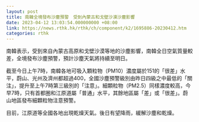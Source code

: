 ```yaml
---
layout: post
title: 南韓全境發布沙塵預警　受到內蒙古和戈壁沙漠沙塵影響
date: 2023-04-12 13:03:54.000000000 +08:00
link: https://news.rthk.hk/rthk/ch/component/k2/1695886-20230412.htm
categories: rthk
---
```


南韓表示，受到來自內蒙古高原和戈壁沙漠等地的沙塵影響，南韓全日空氣質量較差，全境發布沙塵預警，預計沙塵天氣將持續至明日。

截至今日上午7時，南韓各地可吸入顆粒物（PM10）濃度屬於151的「很差」水平，蔚山、光州及濟州都超過400，全國沙塵預警級別由昨日四級之中最低的「關注」，提升至上午7時第三級別的「注意」。細顆粒物（PM2.5）同樣濃度較高，今早7時，只有首都圈和江原道屬「普通」水平，其餘地區屬「差」或「很差」。蔚山地區發布細顆粒物注意預警。

目前，江原道等全國各地出現乾燥天氣。後日有望降雨，緩解沙塵和乾燥。
